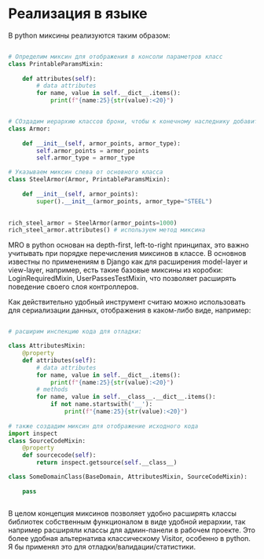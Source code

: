 # Реализация в языке

В python миксины реализуются таким образом:

```python

# Определим миксин для отображения в консоли параметров класс
class PrintableParamsMixin:
    
    def attributes(self):
        # data attributes
        for name, value in self.__dict__.items():
            print(f"{name:25}{str(value):<20}")


# СОздадим иерархию классов брони, чтобы к конечному наследнику добавить миксин
class Armor:
    
    def __init__(self, armor_points, armor_type):
        self.armor_points = armor_points
        self.armor_type = armor_type

# Указываем миксин слева от основного класса
class SteelArmor(Armor, PrintableParamsMixin):
    
    def __init__(self, armor_points):
        super().__init__(armor_points, armor_type="STEEL")

    
rich_steel_armor = SteelArmor(armor_points=1000)
rich_steel_armor.attributes() # используем метод миксина

```

MRO в python основан на depth-first, left-to-right принципах, это важно учитывать при порядке перечисления миксинов в 
классе.
В основнов известны по применениям в Django как для расширения model-layer и view-layer, например, есть такие базовые 
миксины из коробки: LoginRequiredMixin, UserPassesTestMixin, что позволяет расширять поведение своего слоя контроллеров.

Как действительно удобный инструмент считаю можно использовать для сериализации данных, отображения в каком-либо виде, например:

```python

# расширим инспекцию кода для отладки:

class AttributesMixin:
    @property
    def attributes(self):
        # data attributes
        for name, value in self.__dict__.items():
            print(f"{name:25}{str(value):<20}")
        # methods
        for name, value in self.__class__.__dict__.items():
            if not name.startswith('__'):
                print(f"{name:25}{str(value):<20}")
                
# также создадим миксин для отображение исходного кода
import inspect
class SourceCodeMixin:
    @property
    def sourcecode(self):
        return inspect.getsource(self.__class__)

class SomeDomainClass(BaseDomain, AttributesMixin, SourceCodeMixin):
    
    pass



```

В целом концепция миксинов позволяет удобно расширять классы библиотек собственным функционалом в виде удобной иерархии,
так например расширяли классы для админ-панели в рабочем проекте. Это более удобная альтернатива классическому Visitor, 
особенно в python. Я бы применял это для отладки/валидации/статистики.